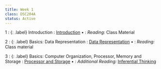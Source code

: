 ```yaml
---
title: Week 1
class: DSC204A
status: Active
---
```


 1
: {: .label} Introduction
  : [Introduction](https://drive.google.com/file/d/1tqi7Ic3I2n7i7Nt4zVe8K6TRDQ7xXxZO/view?usp=share_link) &#8226; <!--[Recording](https://podcast.ucsd.edu/watch/wi24/dsc204a_a00) -->
: *Reading:* Class Material

2
: {: .label} Basics: Data Representation
  : [Data Representation](https://drive.google.com/file/d/1ZNi8TMDzvfRV-OMgWANBpJtU9IQKk60E/view?usp=share_link) &#8226; <!-- [Recording](https://podcast.ucsd.edu/watch/wi24/dsc204a_a00/2) &#8226; [Scribe Notes](assets/scribe_notes/Jan_10_scribe_note.pdf) -->
: *Reading:* Class material
  <!-- : **Homework**{: .label .label-homework} Homework 01 (Due 1/24) -->

3
: {: .label} Basics: Computer Organization, Processor, Memory and Storage
  : [Processor and Storage](https://drive.google.com/file/d/1Iifl0cp-9AFMdgwV93cBB9ZmNTUB8S15/view?usp=share_link) &#8226;<!-- [Recording](https://podcast.ucsd.edu/watch/wi24/dsc204a_a00/3) &#8226; [Scribe Notes](assets/scribe_notes/Jan_12_scribe_note.pdf) -->
: *Additional Reading:* [Inferential Thinking](https://inferentialthinking.com/chapters/02/causality-and-experiments.html)
  <!--: **Homework**{: .label .label-homework} Homework 01 (Due 1/24) -->
